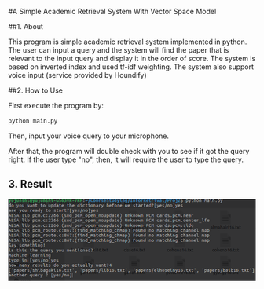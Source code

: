 #A Simple Academic Retrieval System With Vector Space Model



##1. About

This program is simple academic retrieval system implemented in python. The user can input a query and the system will find the paper that is relevant to the input query and display it in the order of score. The system is based on inverted index and used tf-idf weighting. The system also support voice input (service provided by Houndify)



##2. How to Use

First execute the program by:

```bash
python main.py
```

Then, input your voice query to your microphone.

After that, the program will double check with you to see if it got the query right. If the user type "no", then, it will require the user to type the query.



## 3. Result

<img src='image/query.png'>